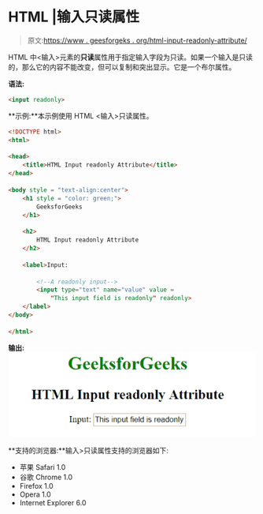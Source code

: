 # HTML |输入只读属性

> 原文:[https://www . geesforgeks . org/html-input-readonly-attribute/](https://www.geeksforgeeks.org/html-input-readonly-attribute/)

HTML 中<输入>元素的**只读**属性用于指定输入字段为只读。如果一个输入是只读的，那么它的内容不能改变，但可以复制和突出显示。它是一个布尔属性。

**语法:**

```html
<input readonly>
```

**示例:**本示例使用 HTML <输入>只读属性。

```html
<!DOCTYPE html> 
<html> 

<head> 
    <title>HTML Input readonly Attribute</title> 
</head> 

<body style = "text-align:center">     
    <h1 style = "color: green;">
        GeeksforGeeks
    </h1> 

    <h2>
        HTML Input readonly Attribute
    </h2> 

    <label>Input: 

        <!--A readonly input-->
        <input type="text" name="value" value = 
            "This input field is readonly" readonly> 
    </label> 
</body> 

</html>                    
```

**输出:**
![inputreadonly](img/c1f7c4f358f3e1149f9571241311cc3e.png)

**支持的浏览器:**输入>只读属性支持的浏览器如下:

*   苹果 Safari 1.0
*   谷歌 Chrome 1.0
*   Firefox 1.0
*   Opera 1.0
*   Internet Explorer 6.0